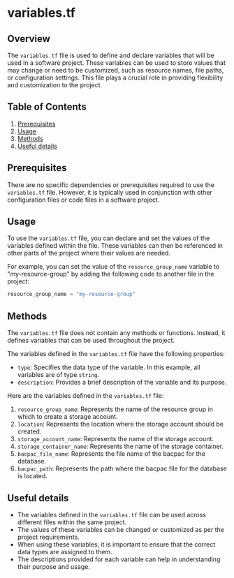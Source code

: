 # variables.tf
## Overview
The `variables.tf` file is used to define and declare variables that will be used in a software project. These variables can be used to store values that may change or need to be customized, such as resource names, file paths, or configuration settings. This file plays a crucial role in providing flexibility and customization to the project.

## Table of Contents
1. [Prerequisites](#prerequisites)
2. [Usage](#usage)
3. [Methods](#methods)
4. [Useful details](#properties)

## Prerequisites
There are no specific dependencies or prerequisites required to use the `variables.tf` file. However, it is typically used in conjunction with other configuration files or code files in a software project.

## Usage
To use the `variables.tf` file, you can declare and set the values of the variables defined within the file. These variables can then be referenced in other parts of the project where their values are needed.

For example, you can set the value of the `resource_group_name` variable to "my-resource-group" by adding the following code to another file in the project:

```terraform
resource_group_name = "my-resource-group"
```

## Methods
The `variables.tf` file does not contain any methods or functions. Instead, it defines variables that can be used throughout the project.

The variables defined in the `variables.tf` file have the following properties:

- `type`: Specifies the data type of the variable. In this example, all variables are of type `string`.
- `description`: Provides a brief description of the variable and its purpose.

Here are the variables defined in the `variables.tf` file:

1. `resource_group_name`: Represents the name of the resource group in which to create a storage account.
2. `location`: Represents the location where the storage account should be created.
3. `storage_account_name`: Represents the name of the storage account.
4. `storage_container_name`: Represents the name of the storage container.
5. `bacpac_file_name`: Represents the file name of the bacpac for the database.
6. `bacpac_path`: Represents the path where the bacpac file for the database is located.

## Useful details
- The variables defined in the `variables.tf` file can be used across different files within the same project.
- The values of these variables can be changed or customized as per the project requirements.
- When using these variables, it is important to ensure that the correct data types are assigned to them.
- The descriptions provided for each variable can help in understanding their purpose and usage.
